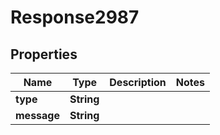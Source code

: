 
# Response2987

## Properties
Name | Type | Description | Notes
------------ | ------------- | ------------- | -------------
**type** | **String** |  | 
**message** | **String** |  | 



